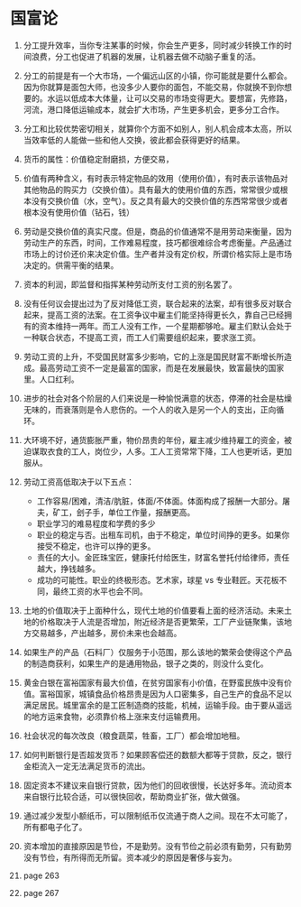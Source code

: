# 国富论

1. 分工提升效率，当你专注某事的时候，你会生产更多，同时减少转换工作的时间浪费，分工也促进了机器的发展，让机器去做不动脑子重复的活。
2. 分工的前提是有一个大市场，一个偏远山区的小镇，你可能就是要什么都会。因为你就算是面包大师，也没多少人要你的面包，不能交易，你就换不到你想要的。水运以低成本大体量，让可以交易的市场变得更大。要想富，先修路，河流，港口降低运输成本，就会扩大市场，产生更多机会，更多分工合作。
3. 分工和比较优势密切相关，就算你个方面不如别人，别人机会成本太高，所以当效率低的人能做一些和他人交换，彼此都会获得更好的结果。
4. 货币的属性：价值稳定耐磨损，方便交易，
5. 价值有两种含义，有时表示特定物品的效用（使用价值），有时表示该物品对其他物品的购买力（交换价值）。具有最大的使用价值的东西，常常很少或根本没有交换价值（水，空气）。反之具有最大的交换价值的东西常常很少或者根本没有使用价值（钻石，钱）
6. 劳动是交换价值的真实尺度。但是，商品的价值通常不是用劳动来衡量，因为劳动生产的东西，时间，工作难易程度，技巧都很难综合考虑衡量。产品通过市场上的讨价还价来决定价值。生产者并没有定价权，所谓价格实际上是市场决定的。供需平衡的结果。
7. 资本的利润，即监督和指挥某种劳动所支付工资的别名罢了。
8. 没有任何议会提出过为了反对降低工资，联合起来的法案，却有很多反对联合起来，提高工资的法案。在工资争议中雇主们能坚持得更长久，靠自己已经拥有的资本维持一两年。而工人没有工作，一个星期都够呛。雇主们默认会处于一种联合状态，不提高工资，而工人们需要组织起来，要求涨工资。
9. 劳动工资的上升，不受国民财富多少影响，它的上涨是国民财富不断增长所造成。最高劳动工资不一定是最富的国家，而是在发展最快，致富最快的国家里。人口红利。
10. 进步的社会对各个阶层的人们来说是一种愉悦满意的状态，停滞的社会是枯燥无味的，而衰落则是令人悲伤的。一个人的收入是另一个人的支出，正向循环。
11. 大环境不好，通货膨胀严重，物价昂贵的年份，雇主减少维持雇工的资金，被迫谋取衣食的工人，岗位少，人多。工人工资常常下降，工人也更听话，更加服从。
12. 劳动工资高低取决于以下五点：
    - 工作容易/困难，清洁/肮脏，体面/不体面。体面构成了报酬一大部分。屠夫，矿工，刽子手，单位工作量，报酬更高。
    - 职业学习的难易程度和学费的多少
    - 职业的稳定与否。出租车司机，由于不稳定，单位时间挣的更多。如果你接受不稳定，也许可以挣的更多。
    - 责任的大小。金匠珠宝匠，健康托付给医生，财富名誉托付给律师，责任越大，挣钱越多。
    - 成功的可能性。职业的终极形态。艺术家，球星 vs 专业鞋匠。天花板不同，最终工资的水平也会不同。
13. 土地的价值取决于上面种什么，现代土地的价值要看上面的经济活动。未来土地的价格取决于人流是否增加，附近经济是否更繁荣，工厂产业链聚集，该地方交易越多，产出越多，房价未来也会越高。
14. 如果生产的产品（石料厂）仅服务于小范围，那么该地的繁荣会使得这个产品的制造商获利，如果生产的是通用物品，银子之类的，则没什么变化。
15. 黄金白银在富裕国家有最大价值，在贫穷国家有小价值，在野蛮民族中没有价值。富裕国家，城镇食品价格昂贵是因为人口密集多，自己生产的食品不足以满足居民。城里富余的是工匠制造商的技能，机械，运输手段。由于要从遥远的地方运来食物，必须靠价格上涨来支付运输费用。
16. 社会状况的每次改良（粮食蔬菜，牲畜，工厂）都会增加地租。
17. 如何判断银行是否超发货币？如果顾客偿还的数额大都等于贷款，反之，银行金柜流入一定无法满足货币的流出。
18. 固定资本不建议来自银行贷款，因为他们的回收很慢，长达好多年。流动资本来自银行比较合适，可以很快回收，帮助商业扩张，做大做强。
19. 通过减少发型小额纸币，可以限制纸币仅流通于商人之间。现在不太可能了，所有都电子化了。
20. 资本增加的直接原因是节俭，不是勤劳。没有节俭之前必须有勤劳，只有勤劳没有节俭，有所得而无所留。资本减少的原因是奢侈与妄为。




9. page 263
10. page 267



